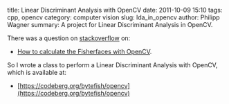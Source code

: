 title: Linear Discriminant Analysis with OpenCV
date: 2011-10-09 15:10
tags: cpp, opencv 
category: computer vision
slug: lda_in_opencv
author: Philipp Wagner
summary: A project for Linear Discriminant Analysis in OpenCV.

There was a question on [stackoverflow](http://stackoverflow.com) on:

* [How to calculate the Fisherfaces with OpenCV](http://stackoverflow.com/questions/7574623/c-face-detection-recognition-implementations). 

So I wrote a class to perform a Linear Discriminant Analysis with OpenCV, which is available at:

* [https://codeberg.org/bytefish/opencv](https://codeberg.org/bytefish/opencv)
